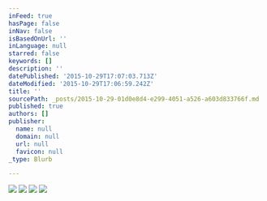 ```yaml
---
inFeed: true
hasPage: false
inNav: false
isBasedOnUrl: ''
inLanguage: null
starred: false
keywords: []
description: ''
datePublished: '2015-10-29T17:07:03.713Z'
dateModified: '2015-10-29T17:06:59.242Z'
title: ''
sourcePath: _posts/2015-10-29-01d0e8d4-e299-4051-a526-a603d833766f.md
published: true
authors: []
publisher:
  name: null
  domain: null
  url: null
  favicon: null
_type: Blurb

---
```

![](https://the-grid-user-content.s3-us-west-2.amazonaws.com/9294c15e-dc5d-4e71-9e84-331f39d982c2.png)
![](https://the-grid-user-content.s3-us-west-2.amazonaws.com/5c8bdd8d-3ba0-435a-83e3-20294e5436d1.png)
![](https://the-grid-user-content.s3-us-west-2.amazonaws.com/fc76428f-f887-4aa7-ab83-be70c2ff3d81.png)
![](https://the-grid-user-content.s3-us-west-2.amazonaws.com/f0e6dd84-4aac-43bb-b6ee-415a23eaf22e.png)